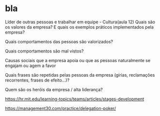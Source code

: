 # bla

Líder de outras pessoas e trabalhar em equipe - Cultura(aula 12)
Quais são os valores da empresa? E quais os exemplos práticos implementados pela empresa?

Quais comportamentos das pessoas são valorizados?

Quais comportamentos são mal vistos?

Causas sociais que a empresa apoia ou que as pessoas naturalmente se engajam ou agem a favor

Quais frases são repetidas pelas pessoas da empresa (gírias, reclamações recorrentes, frases de efeito...)?

Quem são os heróis da empresa / alta liderança?


https://hr.mit.edu/learning-topics/teams/articles/stages-development

https://management30.com/practice/delegation-poker/
